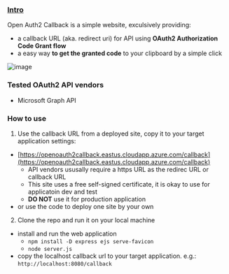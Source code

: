 
### [Intro](https://openoauth2callback.eastus.cloudapp.azure.com/)
Open Auth2 Callback is a simple website, exculsively providing:
  - a callback URL (aka. redirect uri) for API using **OAuth2 Authorization Code Grant flow**
  - a easy way **to get the granted code** to your clipboard by a simple click
  
![image](https://user-images.githubusercontent.com/16745984/204079362-c46288cb-5ba8-40e2-b1eb-e62e71bd713b.png)


### Tested OAuth2 API vendors
- Microsoft Graph API



### How to use

1. Use the callback URL from a deployed site, copy it to your target application settings: 
  - [https://openoauth2callback.eastus.cloudapp.azure.com/callback](https://openoauth2callback.eastus.cloudapp.azure.com/callback)
    - API vendors ususally require a https URL as the redirec URL or callback URL
    - This site uses a free self-signed certificate, it is okay to use for applicatoin dev and test
    - **DO NOT** use it for production application
  - or use the code to deploy one site by your own

2. Clone the repo and run it on your local machine
  - install and run the web application
    - `npm install -D express ejs serve-favicon`      
    - `node server.js`
- copy the localhost callback url to your target application. e.g.: `http://localhost:8080/callback`
